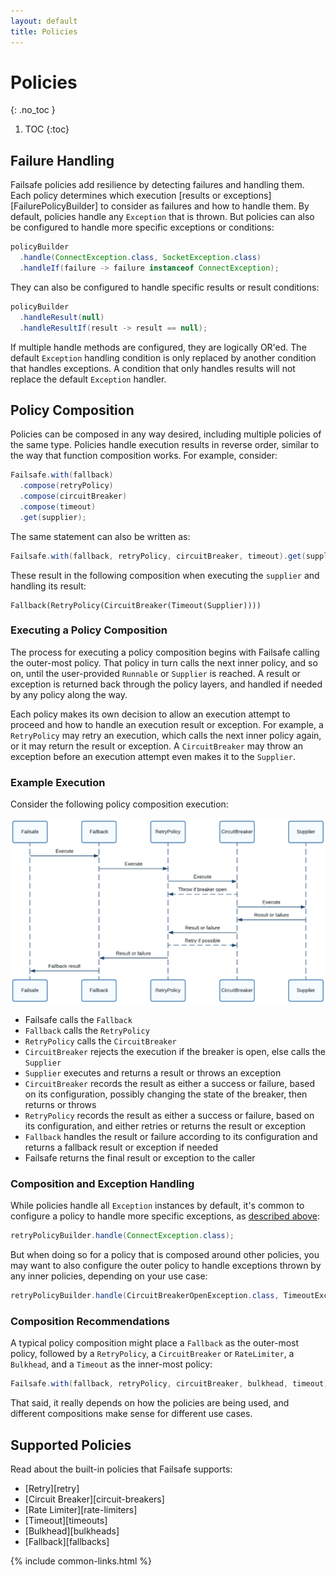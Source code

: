 ```yaml
---
layout: default
title: Policies
---
```


# Policies
{: .no_toc }

1. TOC
{:toc}

## Failure Handling

Failsafe policies add resilience by detecting failures and handling them. Each policy determines which execution [results or exceptions][FailurePolicyBuilder] to consider as failures and how to handle them. By default, policies handle any `Exception` that is thrown. But policies can also be configured to handle more specific exceptions or conditions:

```java
policyBuilder
  .handle(ConnectException.class, SocketException.class)
  .handleIf(failure -> failure instanceof ConnectException);
```

They can also be configured to handle specific results or result conditions:

```java
policyBuilder
  .handleResult(null)
  .handleResultIf(result -> result == null);  
```

If multiple handle methods are configured, they are logically OR'ed. The default `Exception` handling condition is only replaced by another condition that handles exceptions. A condition that only handles results will not replace the default `Exception` handler.

## Policy Composition

Policies can be composed in any way desired, including multiple policies of the same type. Policies handle execution results in reverse order, similar to the way that function composition works. For example, consider:

```java
Failsafe.with(fallback)
  .compose(retryPolicy)
  .compose(circuitBreaker)
  .compose(timeout)
  .get(supplier);
```

The same statement can also be written as:

```java
Failsafe.with(fallback, retryPolicy, circuitBreaker, timeout).get(supplier);
```

These result in the following composition when executing the `supplier` and handling its result:

```
Fallback(RetryPolicy(CircuitBreaker(Timeout(Supplier))))
```

### Executing a Policy Composition

The process for executing a policy composition begins with Failsafe calling the outer-most policy. That policy in turn calls the next inner policy, and so on, until the user-provided `Runnable` or `Supplier` is reached. A result or exception is returned back through the policy layers, and handled if needed by any policy along the way.

Each policy makes its own decision to allow an execution attempt to proceed and how to handle an execution result or exception. For example, a `RetryPolicy` may retry an execution, which calls the next inner policy again, or it may return the result or exception. A `CircuitBreaker` may throw an exception before an execution attempt even makes it to the `Supplier`.

### Example Execution

Consider the following policy composition execution:

<img src="/assets/images/composition.png">

- Failsafe calls the `Fallback`
- `Fallback` calls the `RetryPolicy`
- `RetryPolicy` calls the `CircuitBreaker`
- `CircuitBreaker` rejects the execution if the breaker is open, else calls the `Supplier`
- `Supplier` executes and returns a result or throws an exception
- `CircuitBreaker` records the result as either a success or failure, based on its configuration, possibly changing the state of the breaker, then returns or throws
- `RetryPolicy` records the result as either a success or failure, based on its configuration, and either retries or returns the result or exception
- `Fallback` handles the result or failure according to its configuration and returns a fallback result or exception if needed
- Failsafe returns the final result or exception to the caller

### Composition and Exception Handling

While policies handle all `Exception` instances by default, it's common to configure a policy to handle more specific exceptions, as [described above](#failure-handling):

```java
retryPolicyBuilder.handle(ConnectException.class);
```

But when doing so for a policy that is composed around other policies, you may want to also configure the outer policy to handle exceptions thrown by any inner policies, depending on your use case:

```java
retryPolicyBuilder.handle(CircuitBreakerOpenException.class, TimeoutExceededException.class);
```

### Composition Recommendations

A typical policy composition might place a `Fallback` as the outer-most policy, followed by a `RetryPolicy`, a `CircuitBreaker` or `RateLimiter`, a `Bulkhead`, and a `Timeout` as the inner-most policy:

```java
Failsafe.with(fallback, retryPolicy, circuitBreaker, bulkhead, timeout)
```

That said, it really depends on how the policies are being used, and different compositions make sense for different use cases.

## Supported Policies

Read about the built-in policies that Failsafe supports:

- [Retry][retry]
- [Circuit Breaker][circuit-breakers]
- [Rate Limiter][rate-limiters]
- [Timeout][timeouts]
- [Bulkhead][bulkheads]
- [Fallback][fallbacks]

{% include common-links.html %}